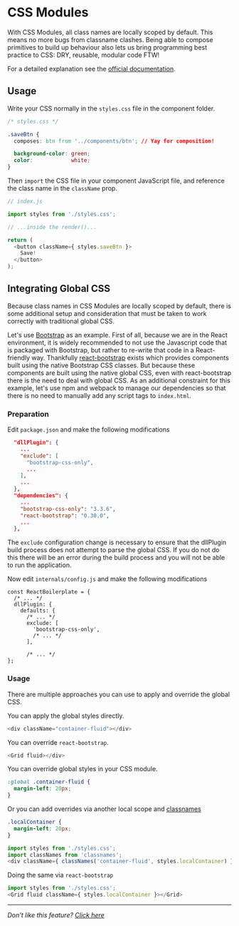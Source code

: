 # CSS Modules

With CSS Modules, all class names are locally scoped by default. This means
no more bugs from classname clashes. Being able to compose primitives to build
up behaviour also lets us bring programming best practice to CSS: DRY, reusable,
modular code FTW!

For a detailed explanation see the
[official documentation](https://github.com/css-modules/css-modules).

## Usage

Write your CSS normally in the `styles.css` file in the component folder.

```css
/* styles.css */

.saveBtn {
  composes: btn from '../components/btn'; // Yay for composition!

  background-color: green;
  color:            white;
}
```

Then `import` the CSS file in your component JavaScript file, and reference the
class name in the `className` prop.

```javascript
// index.js

import styles from './styles.css';

// ...inside the render()...

return (
  <button className={ styles.saveBtn }>
    Save!
  </button>
);
```

## Integrating Global CSS

Because class names in CSS Modules are locally scoped by default, there is some
additional setup and consideration that must be taken to work correctly with 
traditional global CSS.

Let's use [Bootstrap](http://getbootstrap.com/) as an example.  First of all,
because we are in the React environment, it is widely recommended to not use
the Javascript code that is packaged with Bootstrap, but rather to re-write that
code in a React-friendly way.  Thankfully
[react-bootstrap](https://react-bootstrap.github.io/) exists which provides
components built using the native Bootstrap CSS classes.  But because these
components are built using the native global CSS, even with react-bootstrap
there is the need to deal with global CSS.  As an additional constraint for
this example, let's use npm and webpack to manage our dependencies so that
there is no need to manually add any script tags to `index.html`.

### Preparation
Edit `package.json` and make the following modifications
```json
  "dllPlugin": {
    ...
    "exclude": [
      "bootstrap-css-only",
      ...
    ],
    ...
  },
  "dependencies": {
    ...
    "bootstrap-css-only": "3.3.6",
    "react-bootstrap": "0.30.0",
    ...
  },
```
The `exclude` configuration change is necessary to ensure that the dllPlugin build
process does not attempt to parse the global CSS.  If you do not do this
there will be an error during the build process and you will not be able to
run the application.

Now edit `internals/config.js` and make the following modifications
```
const ReactBoilerplate = {
  /* ... */
  dllPlugin: {
    defaults: {
      /* ... */
      exclude: [
        'bootstrap-css-only',
        /* ... */
      ],

      /* ... */
};
```

### Usage

There are multiple approaches you can use to apply and override the global CSS.

You can apply the global styles directly.
```javascript
<div className="container-fluid"></div>
```

You can override `react-bootstrap`.
```javascript
<Grid fluid></div>
```

You can override global styles in your CSS module.
```css
:global .container-fluid {
  margin-left: 20px;
}
```

Or you can add overrides via another local scope and
[classnames](https://github.com/JedWatson/classnames)
```css
.localContainer {
  margin-left: 20px;
}
```
```javascript
import styles from './styles.css';
import classNames from 'classnames';
<div className={ classNames('container-fluid', styles.localContainer) }></div>
```

Doing the same via `react-bootstrap`
```javascript
import styles from './styles.css';
<Grid fluid className={ styles.localContainer }></Grid>
```

---

_Don't like this feature? [Click here](remove.md)_

